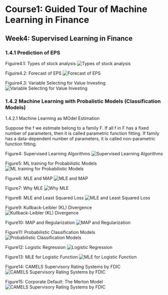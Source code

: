 # Course1: Guided Tour of Machine Learning in Finance
## Week4: Supervised Learning in Finance
### 1.4.1 Prediction of EPS
Figuire4.1: Types of stock analysis
![Types of stock analysis](https://github.com/SuperSaiki/pics/blob/master/MLinF35.png)

Figuire4.2: Forecast of EPS
![Forecast of EPS](https://github.com/SuperSaiki/pics/blob/master/MLinF36.png)

Figuire4.3: Variable Selecting for Value Investing
![Variable Selecting for Value Investing](https://github.com/SuperSaiki/pics/blob/master/MLinF37.png)

### 1.4.2 Machine Learning with Probalistic Models (Classification Models)

1.4.2.1 Machine Learning as MOdel Estimation

Suppose the f we estimate belong to a family F. If all f in F has a fixed number of parameters, then it is called parametric function fitting. If family has a data-dependent number of parameters, it is called non-parametric function fitting.

Figure4: Supervised Learning Algorithms
![Supervised Learning Algorithms](https://github.com/SuperSaiki/pics/blob/master/MLinF38.png)

Figure5: ML training for Probabilistic Models
![ML training for Probabilistic Models](https://github.com/SuperSaiki/pics/blob/master/MLinF39.png)

Figure6: MLE and MAP
![MLE and MAP](https://github.com/SuperSaiki/pics/blob/master/MLinF41.png)

Figure7: Why MLE
![Why MLE](https://github.com/SuperSaiki/pics/blob/master/MLinF43.png)

Figure8: MLE and Least Squared Loss
![MLE and Least Squared Loss](https://github.com/SuperSaiki/pics/blob/master/MLinF42.png)

Figure9: Kullback-Leibler (KL) Divergence
![Kullback-Leibler (KL) Divergence](https://github.com/SuperSaiki/pics/blob/master/MLinF44.png)

Figure10: MAP and Regularization 
![MAP and Regularization](https://github.com/SuperSaiki/pics/blob/master/MLinF45.png)

Figure11: Probabilistic Classification Models
![Probabilistic Classification Models](https://github.com/SuperSaiki/pics/blob/master/MLinF46.png)


Figure12: Logistic Regression
![Logistic Regression](https://github.com/SuperSaiki/pics/blob/master/MLinF47.png)

Figure13: MLE for Logistic Function
![MLE for Logistic Function](https://github.com/SuperSaiki/pics/blob/master/MLinF48.png)

Figure14: CAMELS Supervisory Rating Systems by FDIC
![CAMELS Supervisory Rating Systems by FDIC](https://github.com/SuperSaiki/pics/blob/master/MLinF49.png)

Figure15: Corporate Default: The Merton Model
![CAMELS Supervisory Rating Systems by FDIC](https://github.com/SuperSaiki/pics/blob/master/MLinF50.png)
